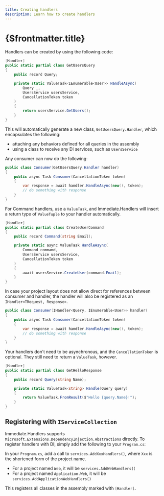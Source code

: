```yaml
---
title: Creating handlers
description: Learn how to create handlers
---
```


# {$frontmatter.title}

Handlers can be created by using the following code:

```cs
[Handler]
public static partial class GetUsersQuery
{
    public record Query;

    private static ValueTask<IEnumerable<User>> HandleAsync(
        Query _,
        UsersService usersService,
        CancellationToken token
	)
    {
        return usersService.GetUsers();
    }
}
```

This will automatically generate a new class, `GetUsersQuery.Handler`, which encapsulates the following:

- attaching any behaviors defined for all queries in the assembly
- using a class to receive any DI services, such as `UsersService`

Any consumer can now do the following:

```cs
public class Consumer(GetUsersQuery.Handler handler)
{
	public async Task Consumer(CancellationToken token)
	{
		var response = await handler.HandleAsync(new(), token);
		// do something with response
	}
}
```

For Command handlers, use a `ValueTask`, and Immediate.Handlers will insert a return type
of `ValueTuple` to your handler automatically.

```cs
[Handler]
public static partial class CreateUserCommand
{
    public record Command(string Email);

    private static async ValueTask HandleAsync(
        Command command,
        UsersService usersService,
        CancellationToken token
	)
    {
        await usersService.CreateUser(command.Email);
    }
}
```

In case your project layout does not allow direct for references between consumer and handler, the handler will also be
registered as an `IHandler<TRequest, Response>`.

```cs
public class Consumer(IHandler<Query, IEnumerable<User>> handler)
{
	public async Task Consumer(CancellationToken token)
	{
		var response = await handler.HandleAsync(new(), token);
		// do something with response
	}
}
```

Your handlers don't need to be asynchronous, and the `CancellationToken` is optional. They still need to return a `ValueTask`, however.

```cs {5}
[Handler]
public static partial class GetHelloResponse
{
    public record Query(string Name);

    private static ValueTask<string> Handle(Query query)
    {
        return ValueTask.FromResult($"Hello {query.Name}!");
    }
}
```

## Registering with `IServiceCollection`

Immediate.Handlers supports `Microsoft.Extensions.DependencyInjection.Abstractions` directly. To register handlers with DI, simply add the following to your `Program.cs`:

In your `Program.cs`, add a call to `services.AddXxxHandlers()`, where `Xxx` is the shortened form of the project name.
* For a project named `Web`, it will be `services.AddWebHandlers()`
* For a project named `Application.Web`, it will be `services.AddApplicationWebHandlers()`

This registers all classes in the assembly marked with `[Handler]`.
